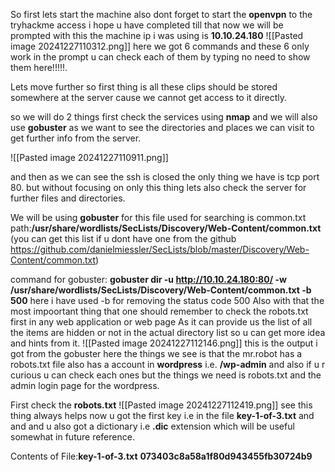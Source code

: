 So first lets start the machine 
also dont forget to start the **openvpn** to the tryhackme access
i hope u have completed till that 
now we will be prompted with this 
the machine ip i was using is **10.10.24.180**
![[Pasted image 20241227110312.png]]
here we got 6 commands and these 6 only work in the prompt u can check each of them by typing no need to show them here!!!!!.

Lets move further
so first thing is all these clips should be stored somewhere at the server cause we cannot get access to it directly.

so we will do 2 things first check the services using **nmap** and we will also use **gobuster** as we want to see the directories and places we can visit to get further info from the server.

![[Pasted image 20241227110911.png]]

and then as we can see the ssh is closed the only thing we have is tcp port 80.
but without focusing on only this thing lets also check the server for further files and directories.

We will be using **gobuster** for this 
file used for searching is common.txt 
path:**/usr/share/wordlists/SecLists/Discovery/Web-Content/common.txt**
(you can get this list if u dont have one from the github
https://github.com/danielmiessler/SecLists/blob/master/Discovery/Web-Content/common.txt)

command for gobuster:
**gobuster dir -u http://10.10.24.180:80/ -w /usr/share/wordlists/SecLists/Discovery/Web-Content/common.txt -b 500**
here i have used -b for removing the status code 500
Also with that the most impoortant thing that one should remember to check the robots.txt first in any web application or web page
As it can provide us the list of all the items are hidden or not in the actual directory list so u can get more idea and hints from it.
![[Pasted image 20241227112146.png]]
this is the output i got from the gobuster
here the things we see is that the mr.robot has a robots.txt file also has a account in **wordpress** i.e.
**/wp-admin** and also if u r curious u can check each ones but the things we need is robots.txt and the admin login page for the wordpress.

First check the **robots.txt**
![[Pasted image 20241227112419.png]]
see this thing always helps now u got the first key i.e in the file **key-1-of-3.txt** and and and u also got a dictionary i.e **.dic** extension which will be useful somewhat in future reference.

Contents of File:**key-1-of-3.txt**
**073403c8a58a1f80d943455fb30724b9**
